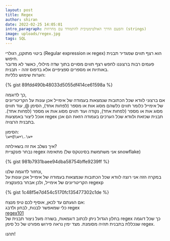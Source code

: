 ```yaml
---
layout: post
title: Regex
author: shiran
date: 2022-02-25 14:05:01
intro_paragraph: והפעם הדרך האולטימטיבית להתמודד עם מחרוזות (strings)
image: uploads/regex.jpg
tags: SQL
---
```

ביטוי מתוקנן, רגולרי (Regular expression או regex) 
הוא רצף תווים שמגדיר תבנית חיפוש.<br>
פעמים רבות ברצוננו לחפש רצף תווים מסויים בתוך שדה מילולי, כאשר לא מדובר באותיות או מספרים ספציפיים אלא בדפוס זהה - תבנית. <br>
הערות שימוש כלליות:<br>

{% gist 89fdd490b48033d5055df414ce61598a %}

כך לדוגמה, <br>
אם ברצוני לוודא שכל הכתובות שנמצאות בעמודה של אימייל אכן עונות על הקריטריונים של אימייל כלומר תווים כלשהם מסוג אות או מספר (לפחות אחד), הסימן @, עוד תווים מסוג אות או מספר (לפחות אחד), נקודה ועוד תווים מסוג אות או מספר (לפחות אחד). אוכל ליצור באמצעות regex תבנית שכזאת ולוודא שכל הערכים בעמודה הזאת הם אכן בתבנית הרצויה.

הסימון:<br>
`\w+@\w+\.\w+`

איך נשלב את זה בשאילתה?<br>
נבחר פונקציית regex מתאימה (אני משתמשת בסינטקס של snowflake)

{% gist 981b7931baee94dba58754bffe9239ff %}

ונחזור לדוגמה שלנו,<br>
במקרה הזה אני רוצה לוודא שכל הכתובות שנמצאות בעמודה של אימייל אכן עונות על הקריטריונים של אימייל, ולכן אבחר בפונקציה regexp

{% gist 1c48f5e7d454c5170fc135477302c1de %}

אם הגעתם עד לכאן, אוסיף לכם טיפ מנצח:<br>
כלי שמאפשר לבנות, לבחון ולדבג regex
<br>
[regex101](https://regex101.com/) <br>
בחלון הגדול ניתן לכתוב דוגמאות, בשורה מעל ניצור תבנית של regex כך שכל דוגמה שנכללת בתבנית תהיה מסומנת.
מצד ימין נראה פירוש מפורט של כל  סימן regex.

תהנו!